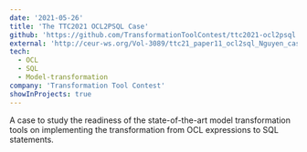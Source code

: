 ```yaml
---
date: '2021-05-26'
title: 'The TTC2021 OCL2PSQL Case'
github: 'https://github.com/TransformationToolContest/ttc2021-ocl2psql'
external: 'http://ceur-ws.org/Vol-3089/ttc21_paper11_ocl2sql_Nguyen_case.pdf'
tech:
  - OCL
  - SQL
  - Model-transformation
company: 'Transformation Tool Contest'
showInProjects: true
---
```


A case to study the readiness of the state-of-the-art model transformation tools on implementing the transformation from OCL expressions to SQL statements.
